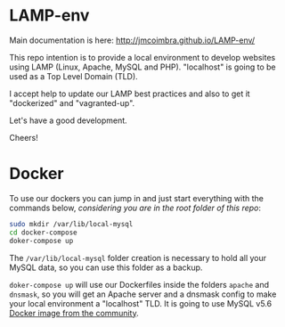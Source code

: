 # LAMP-env

Main documentation is here: http://jmcoimbra.github.io/LAMP-env/

This repo intention is to provide a local environment to develop websites using LAMP (Linux, Apache, MySQL and PHP). "localhost" is going to be used as a Top Level Domain (TLD).

I accept help to update our LAMP best practices and also to get it "dockerized" and "vagranted-up".

Let's have a good development.

Cheers!

# Docker

To use our dockers you can jump in and just start everything with the commands below, _considering you are in the root folder of this repo_:

```bash
sudo mkdir /var/lib/local-mysql
cd docker-compose
doker-compose up
```

The `/var/lib/local-mysql` folder creation is necessary to hold all your MySQL data, so you can use this folder as a backup.

`doker-compose up` will use our Dockerfiles inside the folders `apache` and `dnsmask`, so you will get an Apache server and a dnsmask config to make your local environment a "localhost" TLD. It is going to use MySQL v5.6 [Docker image from the community](https://hub.docker.com/_/mysql).
